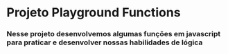 # Projeto Playground Functions
### Nesse projeto desenvolvemos algumas funções em javascript para praticar e desenvolver nossas habilidades de lógica